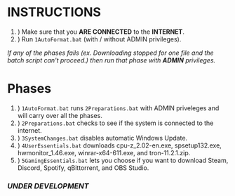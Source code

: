 # INSTRUCTIONS

1. ) Make sure that you **ARE CONNECTED** to the **INTERNET**.
2. ) Run `1AutoFormat.bat` (with / without ADMIN privileges).

*If any of the phases fails (ex. Downloading stopped for one file and the batch script can't proceed.) then run that phase with **ADMIN** privileges.*

# Phases

1. ) `1AutoFormat.bat` runs `2Preparations.bat` with ADMIN priveleges and will carry over all the phases.
2. ) `2Preparations.bat` checks to see if the system is connected to the internet.
3. ) `3SystemChanges.bat` disables automatic Windows Update.
4. ) `4UserEssentials.bat` downloads cpu-z_2.02-en.exe, spsetup132.exe, hwmonitor_1.46.exe, winrar-x64-611.exe, and tron-11.2.1.zip.
5. ) `5GamingEssentials.bat` lets you choose if you want to download Steam, Discord, Spotify, qBittorrent, and OBS Studio.

### ***UNDER DEVELOPMENT***